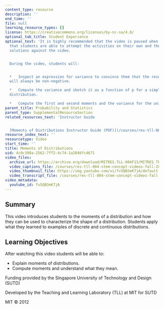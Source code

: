 ```yaml
---
content_type: resource
description: ''
end_time: ''
file: null
learning_resource_types: []
license: https://creativecommons.org/licenses/by-nc-sa/4.0/
optional_tab_title: Student Experience
optional_text: 'It is highly recommended that the video is paused when prompted so
  that students are able to attempt the activities on their own and then check their
  solutions against the video.


  During the video, students will:


  *   Inspect an expression for variance to convince them that the resultant value
  will always be non-negative.

  *   Compute the variance and sketch it as a function of p for a simple discrete
  distribution.

  *   Compute the first and second moments and the variance for the uniform distribution.'
parent_title: Probability and Statistics
parent_type: SupplementalResourceSection
related_resources_text: 'Instructor Guide


  [Moments of Distributions Instructor Guide (PDF)](/courses/res-tll-004-stem-concept-videos-fall-2013/resources/mitres_tll-004f13_momnt_ig)'
resource_index_text: ''
resourcetype: Video
start_time: ''
title: Moments of Distributions
uid: 4c0c398a-2562-7ff2-4c74-1a2046fc4671
video_files:
  archive_url: https://archive.org/download/MITRES.TLL-004F13/MITRES_TLL-004F13_moments_of_distributions_300k.mp4
  video_captions_file: /courses/res-tll-004-stem-concept-videos-fall-2013/c97262bc07735c79beed644ef5de8fc3_fv5QB3eK7jA.vtt
  video_thumbnail_file: https://img.youtube.com/vi/fv5QB3eK7jA/default.jpg
  video_transcript_file: /courses/res-tll-004-stem-concept-videos-fall-2013/ffc5287f6e338afbc3889cd798d7aee3_fv5QB3eK7jA.pdf
video_metadata:
  youtube_id: fv5QB3eK7jA
---
```


Summary
-------

This video introduces students to the moments of a distribution and how they can be used to characterize the shape of a distribution. Students apply what they learned to examples of discrete and continuous distributions.

Learning Objectives
-------------------

After watching this video students will be able to:

*   Explain moments of distributions.
*   Compute moments and understand what they mean.

Funding provided by the Singapore University of Technology and Design (SUTD)

Developed by the Teaching and Learning Laboratory (TLL) at MIT for SUTD

MIT © 2012

